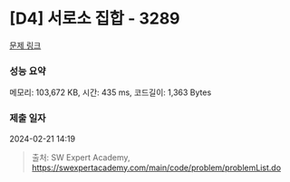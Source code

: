 # [D4] 서로소 집합 - 3289 

[문제 링크](https://swexpertacademy.com/main/code/problem/problemDetail.do?contestProbId=AWBJKA6qr2oDFAWr) 

### 성능 요약

메모리: 103,672 KB, 시간: 435 ms, 코드길이: 1,363 Bytes

### 제출 일자

2024-02-21 14:19



> 출처: SW Expert Academy, https://swexpertacademy.com/main/code/problem/problemList.do